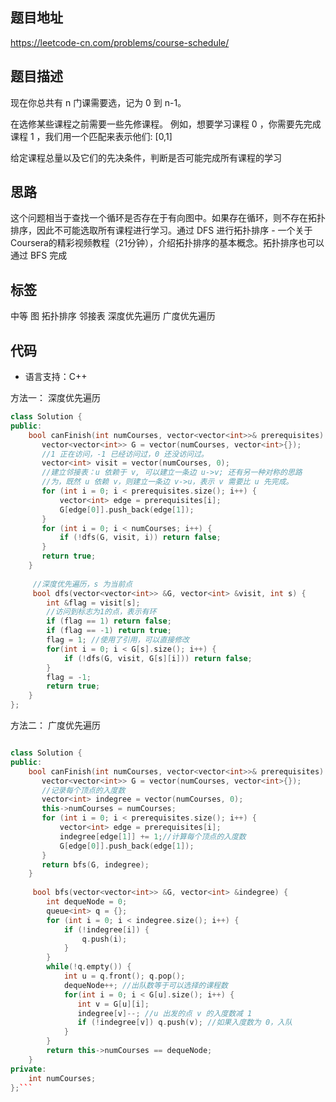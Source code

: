## 题目地址
https://leetcode-cn.com/problems/course-schedule/

## 题目描述

现在你总共有 n 门课需要选，记为 0 到 n-1。

在选修某些课程之前需要一些先修课程。 例如，想要学习课程 0 ，你需要先完成课程 1 ，我们用一个匹配来表示他们: [0,1]

给定课程总量以及它们的先决条件，判断是否可能完成所有课程的学习


## 思路

这个问题相当于查找一个循环是否存在于有向图中。如果存在循环，则不存在拓扑排序，因此不可能选取所有课程进行学习。通过 DFS 进行拓扑排序 - 一个关于Coursera的精彩视频教程（21分钟），介绍拓扑排序的基本概念。拓扑排序也可以通过 BFS 完成


## 标签

中等 图 拓扑排序 邻接表 深度优先遍历 广度优先遍历


## 代码
* 语言支持：C++

方法一：
深度优先遍历

```c++
class Solution {
public:
    bool canFinish(int numCourses, vector<vector<int>>& prerequisites) {
       vector<vector<int>> G = vector(numCourses, vector<int>{});
       //1 正在访问，-1 已经访问过，0 还没访问过。
       vector<int> visit = vector(numCourses, 0); 
       //建立邻接表：u 依赖于 v, 可以建立一条边 u->v; 还有另一种对称的思路 
       //为，既然 u 依赖 v，则建立一条边 v->u，表示 v 需要比 u 先完成。
       for (int i = 0; i < prerequisites.size(); i++) {
           vector<int> edge = prerequisites[i];
           G[edge[0]].push_back(edge[1]);
       }
       for (int i = 0; i < numCourses; i++) {
           if (!dfs(G, visit, i)) return false;
       }
       return true;
    }
    
     //深度优先遍历，s 为当前点
     bool dfs(vector<vector<int>> &G, vector<int> &visit, int s) {
        int &flag = visit[s]; 
        //访问到标志为1的点，表示有环
        if (flag == 1) return false; 
        if (flag == -1) return true;
        flag = 1; //使用了引用，可以直接修改
        for(int i = 0; i < G[s].size(); i++) {
            if (!dfs(G, visit, G[s][i])) return false;
        }
        flag = -1;
        return true;
    }
};

```

方法二：
广度优先遍历

```c++

class Solution {
public:
    bool canFinish(int numCourses, vector<vector<int>>& prerequisites) {
       vector<vector<int>> G = vector(numCourses, vector<int>{});
       //记录每个顶点的入度数
       vector<int> indegree = vector(numCourses, 0); 
       this->numCourses = numCourses;
       for (int i = 0; i < prerequisites.size(); i++) {
           vector<int> edge = prerequisites[i];
           indegree[edge[1]] += 1;//计算每个顶点的入度数
           G[edge[0]].push_back(edge[1]);
       }
       return bfs(G, indegree);
    }
    
     bool bfs(vector<vector<int>> &G, vector<int> &indegree) {
        int dequeNode = 0;
        queue<int> q = {};
        for (int i = 0; i < indegree.size(); i++) {
            if (!indegree[i]) {
                q.push(i);
            }
        }
        while(!q.empty()) {
            int u = q.front(); q.pop();
            dequeNode++; //出队数等于可以选择的课程数
            for(int i = 0; i < G[u].size(); i++) {
               int v = G[u][i];
               indegree[v]--; //u 出发的点 v 的入度数减 1
               if (!indegree[v]) q.push(v); //如果入度数为 0，入队
            }
        }
        return this->numCourses == dequeNode;
    }
private:
    int numCourses;
};```
